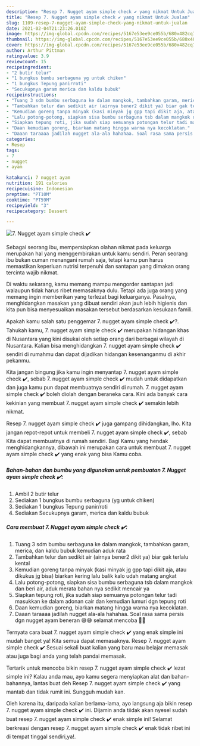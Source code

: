 ```yaml
---
description: "Resep 7. Nugget ayam simple check ✔️ yang nikmat Untuk Jualan"
title: "Resep 7. Nugget ayam simple check ✔️ yang nikmat Untuk Jualan"
slug: 1109-resep-7-nugget-ayam-simple-check-yang-nikmat-untuk-jualan
date: 2021-02-04T21:23:26.010Z
image: https://img-global.cpcdn.com/recipes/5167e53ee9ce055b/680x482cq70/7-nugget-ayam-simple-check-✔️-foto-resep-utama.jpg
thumbnail: https://img-global.cpcdn.com/recipes/5167e53ee9ce055b/680x482cq70/7-nugget-ayam-simple-check-✔️-foto-resep-utama.jpg
cover: https://img-global.cpcdn.com/recipes/5167e53ee9ce055b/680x482cq70/7-nugget-ayam-simple-check-✔️-foto-resep-utama.jpg
author: Arthur Pittman
ratingvalue: 3.9
reviewcount: 15
recipeingredient:
- "2 butir telur"
- "1 bungkus bumbu serbaguna yg untuk chiken"
- "1 bungkus Tepung panirroti"
- "Secukupnya garam merica dan kaldu bubuk"
recipeinstructions:
- "Tuang 3 sdm bumbu serbaguna ke dalam mangkok, tambahkan garam, merica, dan kaldu bubuk kemudian aduk rata"
- "Tambahkan telur dan sedikit air (airnya bener2 dikit ya) biar gak terlalu kental"
- "Kemudian goreng tanpa minyak (kasi minyak jg gpp tapi dikit aja, atau dikukus jg bisa) biarkan kering lalu balik kalo udah matang angkat"
- "Lalu potong-potong, siapkan sisa bumbu serbaguna tsb dalam mangkok dan beri air, aduk merata bahan nya sedikit mencair ya"
- "Siapkan tepung roti, jika sudah siap semuanya potongan telur tadi masukkan ke dalam adonan cair dan kemudian lumuri dgn tepung roti"
- "Daan kemudian goreng, biarkan matang hingga warna nya kecoklatan."
- "Daaan taraaaa jadilah nugget ala-ala hahahaa. Soal rasa sama persis dgn nugget ayam beneran 😅😅 selamat mencoba 🙏🏻"
categories:
- Resep
tags:
- 7
- nugget
- ayam

katakunci: 7 nugget ayam 
nutrition: 191 calories
recipecuisine: Indonesian
preptime: "PT10M"
cooktime: "PT59M"
recipeyield: "3"
recipecategory: Dessert

---
```



![7. Nugget ayam simple check ✔️](https://img-global.cpcdn.com/recipes/5167e53ee9ce055b/680x482cq70/7-nugget-ayam-simple-check-✔️-foto-resep-utama.jpg)

Sebagai seorang ibu, mempersiapkan olahan nikmat pada keluarga merupakan hal yang menggembirakan untuk kamu sendiri. Peran seorang ibu bukan cuman menangani rumah saja, tetapi kamu pun harus memastikan keperluan nutrisi terpenuhi dan santapan yang dimakan orang tercinta wajib nikmat.

Di waktu  sekarang, kamu memang mampu mengorder santapan jadi walaupun tidak harus ribet memasaknya dulu. Tetapi ada juga orang yang memang ingin memberikan yang terlezat bagi keluarganya. Pasalnya, menghidangkan masakan yang dibuat sendiri akan jauh lebih higienis dan kita pun bisa menyesuaikan masakan tersebut berdasarkan kesukaan famili. 



Apakah kamu salah satu penggemar 7. nugget ayam simple check ✔️?. Tahukah kamu, 7. nugget ayam simple check ✔️ merupakan hidangan khas di Nusantara yang kini disukai oleh setiap orang dari berbagai wilayah di Nusantara. Kalian bisa menghidangkan 7. nugget ayam simple check ✔️ sendiri di rumahmu dan dapat dijadikan hidangan kesenanganmu di akhir pekanmu.

Kita jangan bingung jika kamu ingin menyantap 7. nugget ayam simple check ✔️, sebab 7. nugget ayam simple check ✔️ mudah untuk didapatkan dan juga kamu pun dapat membuatnya sendiri di rumah. 7. nugget ayam simple check ✔️ boleh diolah dengan beraneka cara. Kini ada banyak cara kekinian yang membuat 7. nugget ayam simple check ✔️ semakin lebih nikmat.

Resep 7. nugget ayam simple check ✔️ juga gampang dihidangkan, lho. Kita jangan repot-repot untuk membeli 7. nugget ayam simple check ✔️, sebab Kita dapat membuatnya di rumah sendiri. Bagi Kamu yang hendak menghidangkannya, dibawah ini merupakan cara untuk membuat 7. nugget ayam simple check ✔️ yang enak yang bisa Kamu coba.

<!--inarticleads1-->

##### Bahan-bahan dan bumbu yang digunakan untuk pembuatan 7. Nugget ayam simple check ✔️:

1. Ambil 2 butir telur
1. Sediakan 1 bungkus bumbu serbaguna (yg untuk chiken)
1. Sediakan 1 bungkus Tepung panir/roti
1. Sediakan Secukupnya garam, merica dan kaldu bubuk




<!--inarticleads2-->

##### Cara membuat 7. Nugget ayam simple check ✔️:

1. Tuang 3 sdm bumbu serbaguna ke dalam mangkok, tambahkan garam, merica, dan kaldu bubuk kemudian aduk rata
1. Tambahkan telur dan sedikit air (airnya bener2 dikit ya) biar gak terlalu kental
1. Kemudian goreng tanpa minyak (kasi minyak jg gpp tapi dikit aja, atau dikukus jg bisa) biarkan kering lalu balik kalo udah matang angkat
1. Lalu potong-potong, siapkan sisa bumbu serbaguna tsb dalam mangkok dan beri air, aduk merata bahan nya sedikit mencair ya
1. Siapkan tepung roti, jika sudah siap semuanya potongan telur tadi masukkan ke dalam adonan cair dan kemudian lumuri dgn tepung roti
1. Daan kemudian goreng, biarkan matang hingga warna nya kecoklatan.
1. Daaan taraaaa jadilah nugget ala-ala hahahaa. Soal rasa sama persis dgn nugget ayam beneran 😅😅 selamat mencoba 🙏🏻




Ternyata cara buat 7. nugget ayam simple check ✔️ yang enak simple ini mudah banget ya! Kita semua dapat memasaknya. Resep 7. nugget ayam simple check ✔️ Sesuai sekali buat kalian yang baru mau belajar memasak atau juga bagi anda yang telah pandai memasak.

Tertarik untuk mencoba bikin resep 7. nugget ayam simple check ✔️ lezat simple ini? Kalau anda mau, ayo kamu segera menyiapkan alat dan bahan-bahannya, lantas buat deh Resep 7. nugget ayam simple check ✔️ yang mantab dan tidak rumit ini. Sungguh mudah kan. 

Oleh karena itu, daripada kalian berlama-lama, ayo langsung aja bikin resep 7. nugget ayam simple check ✔️ ini. Dijamin anda tiidak akan nyesel sudah buat resep 7. nugget ayam simple check ✔️ enak simple ini! Selamat berkreasi dengan resep 7. nugget ayam simple check ✔️ enak tidak ribet ini di tempat tinggal sendiri,ya!.

